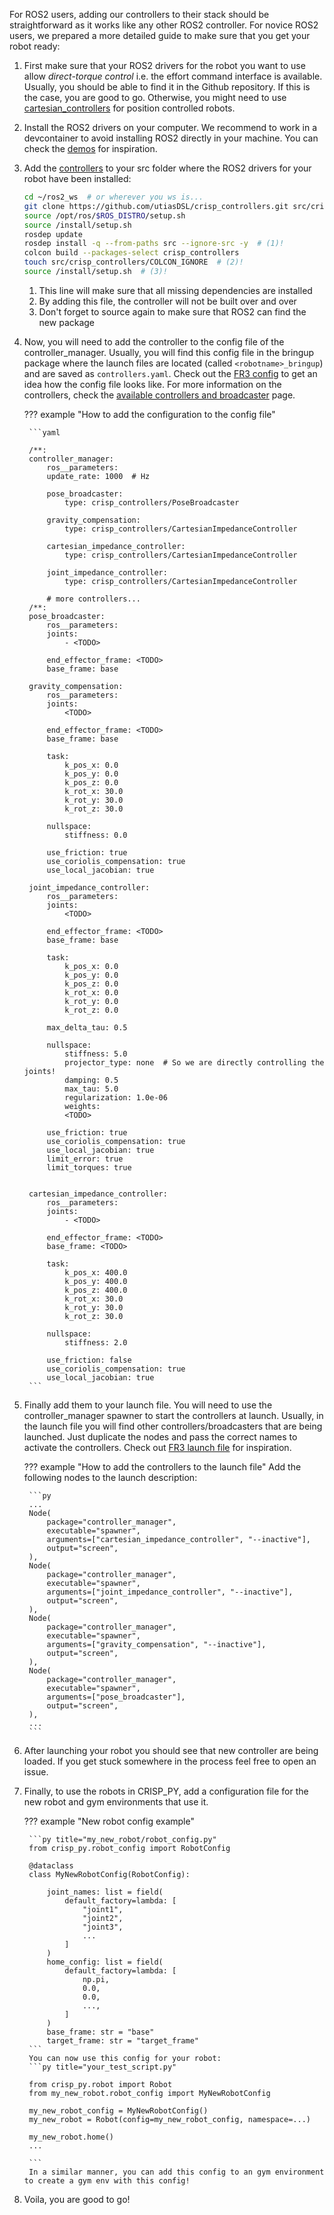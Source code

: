 For ROS2 users, adding our controllers to their stack should be straightforward as it works like any other ROS2 controller.
For novice ROS2 users, we prepared a more detailed guide to make sure that you get your robot ready:

1. First make sure that your ROS2 drivers for the robot you want to use allow *direct-torque control* i.e. the effort command interface is available.
Usually, you should be able to find it in the Github repository. 
If this is the case, you are good to go. 
Otherwise, you might need to use [cartesian_controllers](https://github.com/fzi-forschungszentrum-informatik/cartesian_controllers) for position controlled robots.

1. Install the ROS2 drivers on your computer. 
We recommend to work in a devcontainer to avoid installing ROS2 directly in your machine.
You can check the [demos](https://github.com/utiasDLS/crisp_controllers_demos) for inspiration.

3. Add the [controllers](https://github.com/utiasDSL/crisp_controllers) to your src folder where the ROS2 drivers for your robot have been installed:
    ```bash
    cd ~/ros2_ws  # or wherever you ws is...
    git clone https://github.com/utiasDSL/crisp_controllers.git src/crisp_controllers
    source /opt/ros/$ROS_DISTRO/setup.sh
    source /install/setup.sh
    rosdep update
    rosdep install -q --from-paths src --ignore-src -y  # (1)!
    colcon build --packages-select crisp_controllers 
    touch src/crisp_controllers/COLCON_IGNORE  # (2)! 
    source /install/setup.sh  # (3)!
    ```

    1. This line will make sure that all missing dependencies are installed
    2. By adding this file, the controller will not be built over and over
    3. Don't forget to source again to make sure that ROS2 can find the new package

4. Now, you will need to add the controller to the config file of the controller_manager.
Usually, you will find this config file in the bringup package where the launch files are located (called `<robotname>_bringup`) and are saved as `controllers.yaml`.
Check out the [FR3 config](https://github.com/utiasDSL/crisp_controllers_demos/blob/main/crisp_controllers_robot_demos/config/fr3/controllers.yaml) to get an idea how the config file looks like.
For more information on the controllers, check the [available controllers and broadcaster](controllers.md) page.

    ??? example "How to add the configuration to the config file"

        ```yaml

        /**:
        controller_manager:
            ros__parameters:
            update_rate: 1000  # Hz

            pose_broadcaster:
                type: crisp_controllers/PoseBroadcaster

            gravity_compensation:
                type: crisp_controllers/CartesianImpedanceController

            cartesian_impedance_controller:
                type: crisp_controllers/CartesianImpedanceController

            joint_impedance_controller:
                type: crisp_controllers/CartesianImpedanceController

            # more controllers...
        /**:
        pose_broadcaster:
            ros__parameters:
            joints:
                - <TODO>

            end_effector_frame: <TODO>
            base_frame: base

        gravity_compensation:
            ros__parameters:
            joints:
                <TODO>

            end_effector_frame: <TODO>
            base_frame: base

            task:
                k_pos_x: 0.0
                k_pos_y: 0.0
                k_pos_z: 0.0
                k_rot_x: 30.0
                k_rot_y: 30.0
                k_rot_z: 30.0

            nullspace: 
                stiffness: 0.0

            use_friction: true
            use_coriolis_compensation: true
            use_local_jacobian: true

        joint_impedance_controller:
            ros__parameters:
            joints:
                <TODO>

            end_effector_frame: <TODO>
            base_frame: base

            task:
                k_pos_x: 0.0
                k_pos_y: 0.0
                k_pos_z: 0.0
                k_rot_x: 0.0
                k_rot_y: 0.0
                k_rot_z: 0.0

            max_delta_tau: 0.5

            nullspace: 
                stiffness: 5.0
                projector_type: none  # So we are directly controlling the joints!
                damping: 0.5
                max_tau: 5.0
                regularization: 1.0e-06
                weights:
                <TODO>

            use_friction: true
            use_coriolis_compensation: true
            use_local_jacobian: true
            limit_error: true
            limit_torques: true


        cartesian_impedance_controller:
            ros__parameters:
            joints:
                - <TODO>

            end_effector_frame: <TODO>
            base_frame: <TODO>

            task:
                k_pos_x: 400.0
                k_pos_y: 400.0
                k_pos_z: 400.0
                k_rot_x: 30.0
                k_rot_y: 30.0
                k_rot_z: 30.0

            nullspace: 
                stiffness: 2.0

            use_friction: false
            use_coriolis_compensation: true
            use_local_jacobian: true
        ```

5. Finally add them to your launch file. 
    You will need to use the controller_manager spawner to start the controllers at launch.
    Usually, in the launch file you will find other controllers/broadcasters that are being launched.
    Just duplicate the nodes and pass the correct names to activate the controllers.
    Check out [FR3 launch file](https://github.com/utiasDSL/crisp_controllers_demos/blob/main/crisp_controllers_robot_demos/launch/franka.launch.py) for inspiration.

    ??? example "How to add the controllers to the launch file"
        Add the following nodes to the launch description:

        ```py
        ...
        Node(
            package="controller_manager",
            executable="spawner",
            arguments=["cartesian_impedance_controller", "--inactive"],
            output="screen",
        ),
        Node(
            package="controller_manager",
            executable="spawner",
            arguments=["joint_impedance_controller", "--inactive"],
            output="screen",
        ),
        Node(
            package="controller_manager",
            executable="spawner",
            arguments=["gravity_compensation", "--inactive"],
            output="screen",
        ),
        Node(
            package="controller_manager",
            executable="spawner",
            arguments=["pose_broadcaster"],
            output="screen",
        ),
        ...
        ```

6. After launching your robot you should see that new controller are being loaded. If you get stuck somewhere in the process feel free to open an issue.
7. Finally, to use the robots in CRISP_PY, add a configuration file for the new robot and gym environments that use it.

    ??? example "New robot config example"

        ```py title="my_new_robot/robot_config.py"
        from crisp_py.robot_config import RobotConfig

        @dataclass
        class MyNewRobotConfig(RobotConfig):

            joint_names: list = field(
                default_factory=lambda: [
                    "joint1",
                    "joint2",
                    "joint3",
                    ...
                ]
            )
            home_config: list = field(
                default_factory=lambda: [
                    np.pi,
                    0.0,
                    0.0,
                    ...,
                ]
            )
            base_frame: str = "base"
            target_frame: str = "target_frame"
        ```
        You can now use this config for your robot:
        ```py title="your_test_script.py"

        from crisp_py.robot import Robot
        from my_new_robot.robot_config import MyNewRobotConfig

        my_new_robot_config = MyNewRobotConfig()
        my_new_robot = Robot(config=my_new_robot_config, namespace=...)

        my_new_robot.home()
        ...

        ```
        In a similar manner, you can add this config to an gym environment to create a gym env with this config!

8. Voila, you are good to go!

